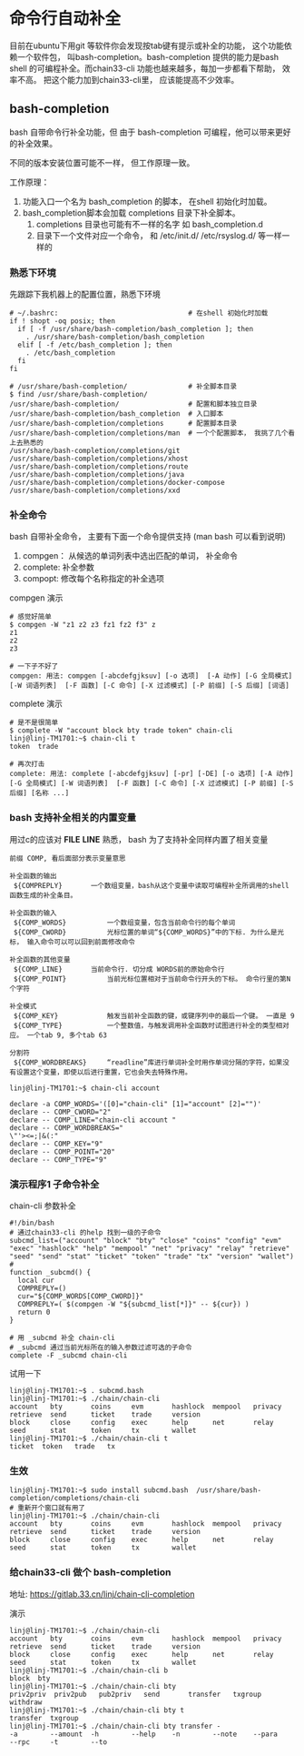 # 命令行自动补全

  目前在ubuntu下用git 等软件你会发现按tab键有提示或补全的功能， 这个功能依赖一个软件包， 叫bash-completion。bash-completion 提供的能力是bash shell 的可编程补全。而chain33-cli 功能也越来越多，每加一步都看下帮助， 效率不高。 把这个能力加到chain33-cli里， 应该能提高不少效率。

## bash-completion

bash 自带命令行补全功能，但 由于 bash-completion 可编程，他可以带来更好的补全效果。 

不同的版本安装位置可能不一样， 但工作原理一致。

工作原理：
  1. 功能入口一个名为 bash_completion 的脚本， 在shell 初始化时加载。
  1. bash_completion脚本会加载 completions 目录下补全脚本。 
     1. completions 目录也可能有不一样的名字 如 bash_completion.d
     1. 目录下一个文件对应一个命令， 和 /etc/init.d/ /etc/rsyslog.d/ 等一样一样的
  
### 熟悉下环境

 先跟踪下我机器上的配置位置，熟悉下环境
``` 
# ~/.bashrc:                                # 在shell 初始化时加载
if ! shopt -oq posix; then
  if [ -f /usr/share/bash-completion/bash_completion ]; then
    . /usr/share/bash-completion/bash_completion
  elif [ -f /etc/bash_completion ]; then
    . /etc/bash_completion
  fi
fi

# /usr/share/bash-completion/               # 补全脚本目录
$ find /usr/share/bash-completion/ 
/usr/share/bash-completion/                 # 配置和脚本独立目录
/usr/share/bash-completion/bash_completion  # 入口脚本
/usr/share/bash-completion/completions      # 配置脚本目录
/usr/share/bash-completion/completions/man  # 一个个配置脚本， 我挑了几个看上去熟悉的
/usr/share/bash-completion/completions/git
/usr/share/bash-completion/completions/xhost
/usr/share/bash-completion/completions/route
/usr/share/bash-completion/completions/java
/usr/share/bash-completion/completions/docker-compose
/usr/share/bash-completion/completions/xxd
```

### 补全命令

bash 自带补全命令， 主要有下面一个命令提供支持 (man bash 可以看到说明)
 1. compgen： 从候选的单词列表中选出匹配的单词， 补全命令
 1. complete: 补全参数
 1. compopt:  修改每个名称指定的补全选项

compgen 演示
```
# 感觉好简单
$ compgen -W "z1 z2 z3 fz1 fz2 f3" z
z1
z2
z3

# 一下子不好了
compgen: 用法: compgen [-abcdefgjksuv] [-o 选项]  [-A 动作] [-G 全局模式] [-W 词语列表]  [-F 函数] [-C 命令] [-X 过滤模式] [-P 前缀] [-S 后缀] [词语]
```

complete 演示
```
# 是不是很简单
$ complete -W "account block bty trade token" chain-cli
linj@linj-TM1701:~$ chain-cli t
token  trade  

# 再次打击
complete: 用法: complete [-abcdefgjksuv] [-pr] [-DE] [-o 选项] [-A 动作] [-G 全局模式] [-W 词语列表]  [-F 函数] [-C 命令] [-X 过滤模式] [-P 前缀] [-S 后缀] [名称 ...]
```

### bash 支持补全相关的内置变量

用过c的应该对 __FILE__ __LINE__ 熟悉， bash 为了支持补全同样内置了相关变量

```
前缀 COMP, 看后面部分表示变量意思

补全函数的输出
 ${COMPREPLY}   	一个数组变量，bash从这个变量中读取可编程补全所调用的shell函数生成的补全条目。

补全函数的输入
 ${COMP_WORDS}          一个数组变量，包含当前命令行的每个单词 
 ${COMP_CWORD}          光标位置的单词“${COMP_WORDS}”中的下标. 为什么是光标， 输入命令可以可以回到前面修改命令

补全函数的其他变量
 ${COMP_LINE}		当前命令行. 切分成 WORDS前的原始命令行
 ${COMP_POINT}          当前光标位置相对于当前命令行开头的下标。 命令行里的第N个字符

补全模式
 ${COMP_KEY}            触发当前补全函数的键，或键序列中的最后一个键。 一直是 9
 ${COMP_TYPE}           一个整数值，与触发调用补全函数时试图进行补全的类型相对应。 一个tab 9, 多个tab 63

分割符
 ${COMP_WORDBREAKS}     “readline”库进行单词补全时用作单词分隔的字符，如果没有设置这个变量，即使以后进行重置，它也会失去特殊作用。
```

```
linj@linj-TM1701:~$ chain-cli account 

declare -a COMP_WORDS='([0]="chain-cli" [1]="account" [2]="")'
declare -- COMP_CWORD="2"
declare -- COMP_LINE="chain-cli account "
declare -- COMP_WORDBREAKS=" 	
\"'><=;|&(:"
declare -- COMP_KEY="9"
declare -- COMP_POINT="20"
declare -- COMP_TYPE="9"
```

### 演示程序1 子命令补全

chain-cli 参数补全
```
#!/bin/bash
# 通过chain33-cli 的help 找到一级的子命令
subcmd_list=("account" "block" "bty" "close" "coins" "config" "evm" "exec" "hashlock" "help" "mempool" "net" "privacy" "relay" "retrieve" "seed" "send" "stat" "ticket" "token" "trade" "tx" "version" "wallet")
#
function _subcmd() {
  local cur
  COMPREPLY=()
  cur="${COMP_WORDS[COMP_CWORD]}"
  COMPREPLY=( $(compgen -W "${subcmd_list[*]}" -- ${cur}) )
  return 0
}

# 用 _subcmd 补全 chain-cli
# _subcmd 通过当前光标所在的输入参数过滤可选的子命令
complete -F _subcmd chain-cli
```

试用一下
```
linj@linj-TM1701:~$ . subcmd.bash  
linj@linj-TM1701:~$ ./chain/chain-cli 
account   bty       coins     evm       hashlock  mempool   privacy   retrieve  send      ticket    trade     version   
block     close     config    exec      help      net       relay     seed      stat      token     tx        wallet    
linj@linj-TM1701:~$ ./chain/chain-cli t
ticket  token   trade   tx      
```

### 生效

```
linj@linj-TM1701:~$ sudo install subcmd.bash  /usr/share/bash-completion/completions/chain-cli
# 重新开个窗口就有用了
linj@linj-TM1701:~$ ./chain/chain-cli 
account   bty       coins     evm       hashlock  mempool   privacy   retrieve  send      ticket    trade     version   
block     close     config    exec      help      net       relay     seed      stat      token     tx        wallet    
```

### 给chain33-cli 做个 bash-completion


 地址: https://gitlab.33.cn/linj/chain-cli-completion

演示
```
linj@linj-TM1701:~$ ./chain/chain-cli 
account   bty       coins     evm       hashlock  mempool   privacy   retrieve  send      ticket    trade     version   
block     close     config    exec      help      net       relay     seed      stat      token     tx        wallet    
linj@linj-TM1701:~$ ./chain/chain-cli b
block  bty    
linj@linj-TM1701:~$ ./chain/chain-cli bty 
priv2priv  priv2pub   pub2priv   send       transfer   txgroup    withdraw   
linj@linj-TM1701:~$ ./chain/chain-cli bty t
transfer  txgroup   
linj@linj-TM1701:~$ ./chain/chain-cli bty transfer -
-a        --amount  -h        --help    -n        --note    --para    --rpc     -t        --to  
```
